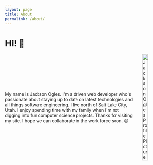 ```yaml
---
layout: page
title: About
permalink: /about/
---
```

# Hi! 👋

<div style="display: flex; align-items: center;">
     <p style="margin-right: 30px">
          My name is Jackson Ogles. I'm a driven web developer who's passionate about staying up to date on latest technologies and all things software engineering. I live north of Salt Lake City, Utah. I enjoy spending time with my family when I'm not digging into fun computer science projects. Thanks for visiting my site. I hope we can collaborate in the work force soon. 😊
     </p>
     <img style="width: 30%;" src="../assets/me.jpeg" alt="Jackson Ogles Profile Picture">
</div>
